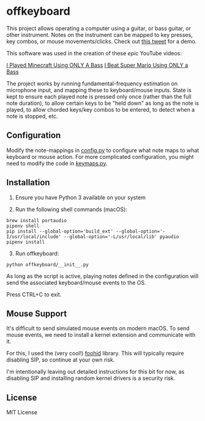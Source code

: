 # offkeyboard

This project allows operating a computer using a guitar, or bass guitar, or other instrument. Notes on the instrument can be mapped to 
key presses, key combos, or mouse movements/clicks. Check out [this tweet](https://twitter.com/phillipten/status/1124067445604483074?s=20) for a demo.

This software was used in the creation of these _epic_ YouTube videos:

[I Played Minecraft Using ONLY A Bass](https://www.youtube.com/watch?v=35My8fssgVw)
[I Beat Super Mario Using ONLY a Bass](https://www.youtube.com/watch?v=-umlnQfRMAk)

The project works by running fundamental-frequency estimation on microphone input, and mapping these to keyboard/mouse inputs. 
State is kept to ensure each played note is pressed only once (rather than the full note duration), to allow certain keys to be "held down" as long as the note is played,
to allow chorded keys/key combos to be entered, to detect when a note is stopped, etc.

## Configuration

Modify the note-mappings in [config.py](./offkeyboard/config.py) to configure what note maps to what keyboard or mouse action.
For more complicated configuration, you might need to modify the code in [keymaps.py](./offkeyboard/keymaps.py).

## Installation

1) Ensure you have Python 3 available on your system

2) Run the following shell commands (macOS):

```shell script
brew install portaudio
pipenv shell
pip install --global-option='build_ext' --global-option='-I/usr/local/include' --global-option='-L/usr/local/lib' pyaudio
pipenv install
```

3) Run offkeyboard:

```shell script
python offkeyboard/__init__.py
```

As long as the script is active, playing notes defined in the configuration will send the associated keyboard/mouse events to the OS.

Press CTRL+C to exit.

## Mouse Support

It's difficult to send simulated mouse events on modern macOS. To send mouse events, we need to install a kernel extension and communicate with it.

For this, I used the (very cool!) [foohid](https://github.com/unbit/foohid) library. This will typically require disabling SIP, so continue at your own risk.

I'm intentionally leaving out detailed instructions for this bit for now, as disabling SIP and installing random kernel drivers is a security risk.

## License

MIT License
